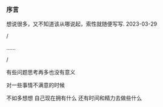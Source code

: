 ### 序言
想说很多，又不知道该从哪说起，索性就随便写写.
2023-03-29



/


......


/


有些问题思考再多也没有意义

对一些事情不满意的时候

不如多想想 自己现在拥有什么 还有时间和精力去做些什么








